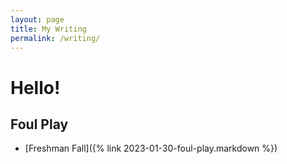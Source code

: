 ```yaml
---
layout: page
title: My Writing
permalink: /writing/
---
```


# Hello! 


## Foul Play
- [Freshman Fall]({% link 2023-01-30-foul-play.markdown %})